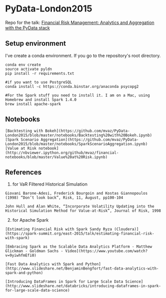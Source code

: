 # PyData-London2015



Repo for the talk:
[Financial Risk Management: Analytics and Aggregation with the PyData stack](http://london.pydata.org/schedule/presentation/13/)




## Setup environment

I've create a conda environment. If you go to the repository's root directory.

    conda env create
    source activate pyldn
    pip install -r requirements.txt
    
    #if you want to use PostgreSQL
    conda install -c https://conda.binstar.org/anaconda psycopg2

    #For the Spark stuff you need to install it. I am on a Mac, using Homebrew and install Spark 1.4.0
    brew install apache-spark


## Notebooks


    [Backtesting with Bokeh](https://github.com/mvaz/PyData-London2015/blob/master/notebooks/Backtesting%20with%20Bokeh.ipynb)
    [Spark Scenario Aggregation](https://github.com/mvaz/PyData-London2015/blob/master/notebooks/SparkScenarioAggregation.ipynb)
    [Value at Risk notebook](http://nbviewer.ipython.org/github/mvaz/financial-notebooks/blob/master/Value%20at%20Risk.ipynb)

## References

  1. for VaR Filtered Historical Simulation

    Giovani Barone-Adesi, Frederick Bourgoin and Kostas Giannopoulos (1998) “Don’t look back”, Risk, 11, August, pp100-104

    John Hull and Alan White, “Incorporate Volatility Updating into the Historical Simulation Method for Value-at-Risk”, Journal of Risk, 1998

  2. for Apache Spark

    [Estimating Financial Risk with Spark Sandy Ryza (Cloudera)](https://spark-summit.org/east-2015/talk/estimating-financial-risk-with-spark)

    [Embracing Spark as the Scalable Data Analytics Platform - Matthew Glickman - Goldman Sachs - Video](https://www.youtube.com/watch?v=9yiwhfmEfi0)

    [Fast Data Analytics with Spark and Python](http://www.slideshare.net/BenjaminBengfort/fast-data-analytics-with-spark-and-python)

    [Introducing DataFrames in Spark for Large Scale Data Science](http://www.slideshare.net/databricks/introducing-dataframes-in-spark-for-large-scale-data-science)
